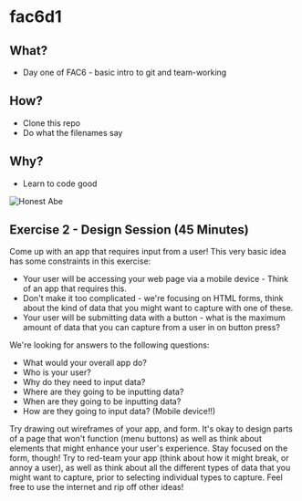 # fac6d1

## What?  
* Day one of FAC6 - basic intro to git and team-working

## How?
* Clone this repo  
* Do what the filenames say  

## Why?
* Learn to code good

  
  
![Honest Abe](http://i.imgur.com/KbV6JeX.png?utm_source=Mr%20Hyde&utm_medium=email&utm_campaign=6150746_MH%20140915&dm_i=25MP,3NTY2,GCG4Y8,D6C4H,1)

## Exercise 2 - Design Session (45 Minutes)
   
   Come up with an app that requires input from a user! This very basic idea has some constraints in this exercise:
   + Your user will be accessing your web page via a mobile device - Think of an app that requires this.
   + Don't make it too complicated - we're focusing on HTML forms, think about the kind of data that you might want to capture with one of these.
   + Your user will be submitting data with a button - what is the maximum amount of data that you can capture from a user in on button press?   
   
   We're looking for answers to the following questions:
   + What would your overall app do?
   + Who is your user?
   + Why do they need to input data?
   + Where are they going to be inputting data?
   + When are they going to be inputting data?
   + How are they going to input data? (Mobile device!!)
   
   Try drawing out wireframes of your app, and form. It's okay to design parts of a page that won't function (menu buttons) as well as think about elements that might enhance your user's experience. Stay focused on the form, though! Try to red-team your app (think about how it might break, or annoy a user), as well as think about all the different types of data that you might want to capture, prior to selecting individual types to capture. Feel free to use the internet and rip off other ideas!
